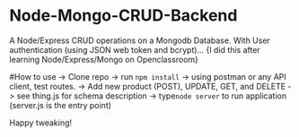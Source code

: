 # Node-Mongo-CRUD-Backend
A Node/Express CRUD operations on a Mongodb Database. With User authentication (using JSON web token and bcrypt)...  {I did this after learning Node/Express/Mongo on Openclassroom}

#How to use
-> Clone repo
-> run `npm install`
-> using postman or any API client, test routes.
-> Add new product (POST), UPDATE, GET, and DELETE
-> see thing.js for schema description
-> type`node server` to run application (server.js is the entry point)


Happy tweaking!

